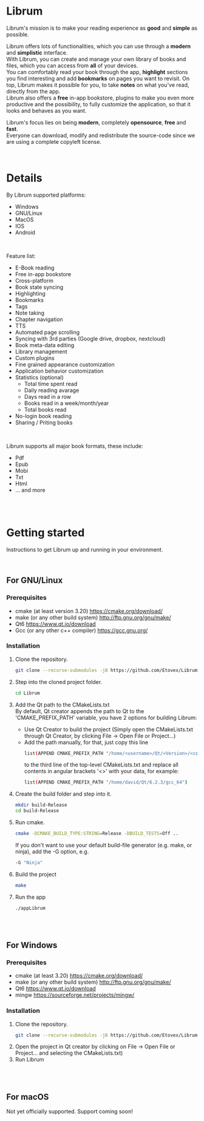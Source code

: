# Librum

Librum's mission is to make your reading experience as <b>good</b> and <b>simple</b> as possible.

Librum offers lots of functionalities, which you can use through a <b>modern</b> and <b>simplistic</b> interface.<br>
With Librum, you can create and manage your own library of books and files, which you can access from <b>all</b> of your devices.<br>
You can comfortably read your book through the app, <b>highlight</b> sections you find interesting and add <b>bookmarks</b> on pages you want to revisit. On top, Librum
makes it possible for you, to take <b>notes</b> on what you've read, directly from the app.<br>
Librum also offers a <b>free</b> in-app bookstore, plugins to make you even more productive and the possibility, to fully customize the application, so that it looks and behaves as you want.

Librum's focus lies on being <b>modern</b>, completely <b>opensource</b>, <b>free</b> and <b>fast</b>.</br>
Everyone can download, modify and redistribute the source-code since we are using a complete copyleft license.

<br>

# Details

By Librum supported platforms:
- Windows
- GNU/Linux
- MacOS
- IOS
- Android

<br>

Feature list:
- E-Book reading
- Free in-app bookstore
- Cross-platform
- Book state syncing
- Highlighting
- Bookmarks
- Tags
- Note taking
- Chapter navigation
- TTS
- Automated page scrolling
- Syncing with 3rd parties (Google drive, dropbox, nextcloud)
- Book meta-data editing
- Library management
- Custom plugins
- Fine grained appearance customization
- Application behavior customization
- Statistics (optional)
    - Total time spent read
    - Daily reading avarage
    - Days read in a row
    - Books read in a week/month/year
    - Total books read
- No-login book reading
- Sharing / Priting books

<br>

Librum supports all major book formats, these include:
- Pdf
- Epub
- Mobi
- Txt
- Html
- ... and more


<br><br>

# Getting started

Instructions to get Librum up and running in your environment.

<br>

## For GNU/Linux
### Prerequisites
- cmake (at least version 3.20)     https://cmake.org/download/
- make (or any other build system)  http://ftp.gnu.org/gnu/make/
- Qt6                               https://www.qt.io/download
- Gcc (or any other c++ compiler)   https://gcc.gnu.org/

### Installation
1. Clone the repository.
    ```sh
    git clone --recurse-submodules -j8 https://github.com/Etovex/Librum.git
    ```
2. Step into the cloned project folder.
    ```sh
    cd Librum
    ```
3. Add the Qt path to the CMakeLists.txt<br>
    By default, Qt creator appends the path to Qt to the 'CMAKE_PREFIX_PATH' variable, you have 2 options for building Librum:
    <br>
    - Use Qt Creator to build the project (Simply open the CMakeLists.txt through Qt Creator, by clicking File -> Open File or Project...)
    - Add the path manually, for that, just copy this line
        ```sh
        list(APPEND CMAKE_PREFIX_PATH "/home/<username>/Qt/<Version>/<compiler>")
        ```
        to the third line of the top-level CMakeLists.txt and replace all contents in angular brackets '<>' with your data, for example:
        ```sh
        list(APPEND CMAKE_PREFIX_PATH "/home/david/Qt/6.2.3/gcc_64")
        ```
4. Create the build folder and step into it.
    ```sh
    mkdir build-Release
    cd build-Release
    ```
6. Run cmake.
    ```sh
    cmake -DCMAKE_BUILD_TYPE:STRING=Release -DBUILD_TESTS=Off ..
    ```
    If you don't want to use your default build-file generator (e.g. make, or ninja), add the -G option, e.g.
    ```sh
    -G "Ninja"
    ```
    

6. Build the project
    ```sh
    make
    ```
7. Run the app
    ```sh
    ./appLibrum
    ```
<br>


<br>

## For Windows
### Prerequisites
- cmake (at least 3.20)            https://cmake.org/download/
- make (or any other build system) http://ftp.gnu.org/gnu/make/
- Qt6                              https://www.qt.io/download
- mingw                            https://sourceforge.net/projects/mingw/
### Installation
1. Clone the repository.
    ```sh
    git clone --recurse-submodules -j8 https://github.com/Etovex/Librum.git
    ```
2. Open the project in Qt creator by clicking on File -> Open File or Project... and selecting the CMakeLists.txt)
3. Run Librum
<br>

<br>

## For macOS
Not yet officially supported. Support coming soon!
